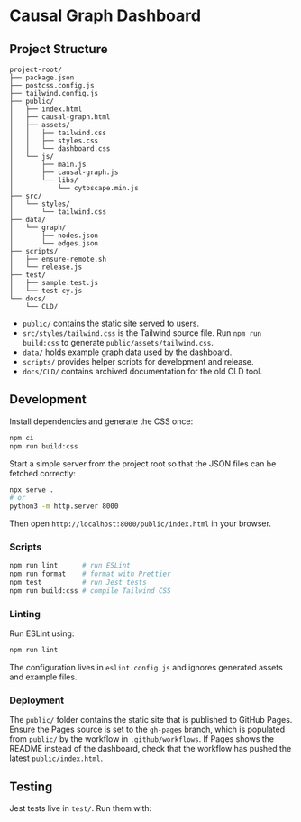 # Causal Graph Dashboard



## Project Structure

```
project-root/
├── package.json
├── postcss.config.js
├── tailwind.config.js
├── public/
│   ├── index.html
│   ├── causal-graph.html
│   ├── assets/
│   │   ├── tailwind.css
│   │   ├── styles.css
│   │   └── dashboard.css
│   └── js/
│       ├── main.js
│       ├── causal-graph.js
│       └── libs/
│           └── cytoscape.min.js
├── src/
│   └── styles/
│       └── tailwind.css
├── data/
│   └── graph/
│       ├── nodes.json
│       └── edges.json
├── scripts/
│   ├── ensure-remote.sh
│   └── release.js
├── test/
│   ├── sample.test.js
│   └── test-cy.js
└── docs/
    └── CLD/
```

* `public/` contains the static site served to users.
* `src/styles/tailwind.css` is the Tailwind source file. Run `npm run build:css` to generate `public/assets/tailwind.css`.
* `data/` holds example graph data used by the dashboard.
* `scripts/` provides helper scripts for development and release.
* `docs/CLD/` contains archived documentation for the old CLD tool.

## Development

Install dependencies and generate the CSS once:

```bash
npm ci
npm run build:css
```

Start a simple server from the project root so that the JSON files can be fetched correctly:

```bash
npx serve .
# or
python3 -m http.server 8000
```

Then open `http://localhost:8000/public/index.html` in your browser.

### Scripts

```bash
npm run lint      # run ESLint
npm run format    # format with Prettier
npm test          # run Jest tests
npm run build:css # compile Tailwind CSS
```
### Linting

Run ESLint using:

```bash
npm run lint
```

The configuration lives in `eslint.config.js` and ignores generated assets and example files.


### Deployment

The `public/` folder contains the static site that is published to GitHub Pages.
Ensure the Pages source is set to the `gh-pages` branch, which is populated from
`public/` by the workflow in `.github/workflows`. If Pages shows the README
instead of the dashboard, check that the workflow has pushed the latest
`public/index.html`.



## Testing

Jest tests live in `test/`. Run them with:


